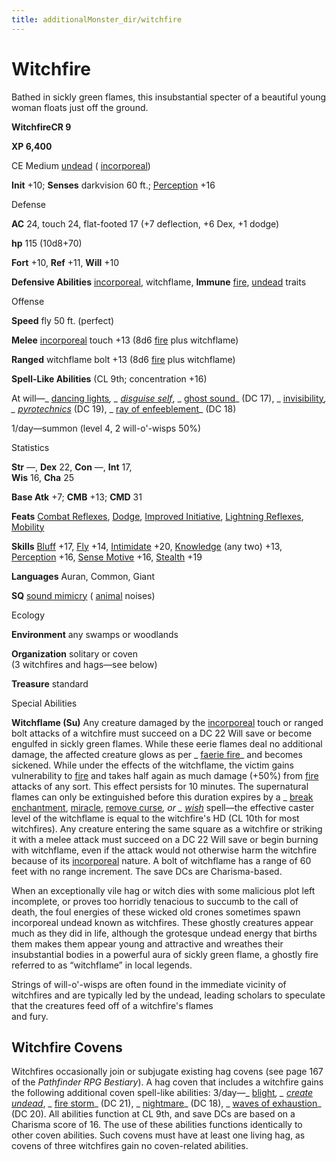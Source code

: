 ```yaml
---
title: additionalMonster_dir/witchfire
---
```

# Witchfire

Bathed in sickly green flames, this insubstantial specter of a beautiful young woman floats just off the ground.

**WitchfireCR 9**

**XP 6,400**

CE Medium [undead](monsters/creatureTypes#_undead) ( [incorporeal](monster_dir/creatureTypes#_incorporeal-subtype))

**Init** +10; **Senses** darkvision 60 ft.; [Perception](additionalMonsters/../skill_dir/perception#_perception) +16

Defense

**AC** 24, touch 24, flat-footed 17 (+7 deflection, +6 Dex, +1 dodge)

**hp** 115 (10d8+70)

**Fort** +10, **Ref** +11, **Will** +10

**Defensive Abilities** [incorporeal](monsters/creatureTypes#_incorporeal-subtype), witchflame, **Immune** [fire](monster_dir/creatureTypes#_fire-subtype), [undead](monsters/creatureTypes#_undead) traits

Offense

**Speed** fly 50 ft. (perfect)

**Melee** [incorporeal](monster_dir/creatureTypes#_incorporeal-subtype) touch +13 (8d6 [fire](monsters/creatureTypes#_fire-subtype) plus witchflame)

**Ranged** witchflame bolt +13 (8d6 [fire](monster_dir/creatureTypes#_fire-subtype) plus witchflame)

**Spell-Like Abilities** (CL 9th; concentration +16)

At will—_ [dancing lights](additionalMonsters/../spell_dir/dancingLights#_dancing-lights)_, _ [disguise self](additionalMonsters/../spell_dir/disguiseSelf#_disguise-self)_, _ [ghost sound](additionalMonsters/../spell_dir/ghostSound#_ghost-sound)_ (DC 17), _ [invisibility](additionalMonsters/../spell_dir/invisibility#_invisibility)_, _ [pyrotechnics](additionalMonsters/../spell_dir/pyrotechnics#_pyrotechnics)_ (DC 19), _ [ray of enfeeblement](additionalMonsters/../spell_dir/rayOfEnfeeblement#_ray-of-enfeeblement)_ (DC 18)

1/day—summon (level 4, 2 will-o'-wisps 50%)

Statistics

**Str** —, **Dex** 22, **Con** —, **Int** 17,   
**Wis** 16, **Cha** 25

**Base Atk** +7; **CMB** +13; **CMD** 31

**Feats** [Combat Reflexes](additionalMonster_dir/../feats#_combat-reflexes), [Dodge](additionalMonster_dir/../feats#_dodge), [Improved Initiative](additionalMonster_dir/../feats#_improved-initiative), [Lightning Reflexes](additionalMonster_dir/../feats#_lightning-reflexes), [Mobility](additionalMonster_dir/../feats#_mobility)

**Skills** [Bluff](additionalMonster_dir/../skill_dir/bluff#_bluff) +17, [Fly](additionalMonsters/../skill_dir/fly#_fly) +14, [Intimidate](additionalMonsters/../skill_dir/intimidate#_intimidate) +20, [Knowledge](additionalMonsters/../skill_dir/knowledge#_knowledge) (any two) +13, [Perception](additionalMonsters/../skill_dir/perception#_perception) +16, [Sense Motive](additionalMonsters/../skill_dir/senseMotive#_sense-motive) +16, [Stealth](additionalMonsters/../skill_dir/stealth#_stealth) +19

**Languages** Auran, Common, Giant

**SQ** [sound mimicry](monsters/universalMonsterRules#_sound-mimicry) ( [animal](monster_dir/creatureTypes#_animal) noises)

Ecology

**Environment** any swamps or woodlands

**Organization** solitary or coven   
(3 witchfires and hags—see below)

**Treasure** standard

Special Abilities

**Witchflame (Su)** Any creature damaged by the [incorporeal](monsters/creatureTypes#_incorporeal-subtype) touch or ranged bolt attacks of a witchfire must succeed on a DC 22 Will save or become engulfed in sickly green flames. While these eerie flames deal no additional damage, the affected creature glows as per _ [faerie fire](additionalMonster_dir/../spell_dir/faerieFire#_faerie-fire)_ and becomes sickened. While under the effects of the witchflame, the victim gains vulnerability to [fire](monsters/creatureTypes#_fire-subtype) and takes half again as much damage (+50%) from [fire](monster_dir/creatureTypes#_fire-subtype) attacks of any sort. This effect persists for 10 minutes. The supernatural flames can only be extinguished before this duration expires by a _ [break enchantment](additionalMonsters/../spell_dir/breakEnchantment#_break-enchantment), [miracle](additionalMonsters/../spell_dir/miracle#_miracle), [remove curse](additionalMonsters/../spell_dir/removeCurse#_remove-curse)_, or _ [wish](additionalMonsters/../spell_dir/wish#_wish)_ spell—the effective caster level of the witchflame is equal to the witchfire's HD (CL 10th for most witchfires). Any creature entering the same square as a witchfire or striking it with a melee attack must succeed on a DC 22 Will save or begin burning with witchflame, even if the attack would not otherwise harm the witchfire because of its [incorporeal](monsters/creatureTypes#_incorporeal-subtype) nature. A bolt of witchflame has a range of 60 feet with no range increment. The save DCs are Charisma-based.

When an exceptionally vile hag or witch dies with some malicious plot left incomplete, or proves too horridly tenacious to succumb to the call of death, the foul energies of these wicked old crones sometimes spawn incorporeal undead known as witchfires. These ghostly creatures appear much as they did in life, although the grotesque undead energy that births them makes them appear young and attractive and wreathes their insubstantial bodies in a powerful aura of sickly green flame, a ghostly fire referred to as “witchflame” in local legends.

Strings of will-o'-wisps are often found in the immediate vicinity of witchfires and are typically led by the undead, leading scholars to speculate that the creatures feed off of a witchfire's flames   
and fury.

## Witchfire Covens

Witchfires occasionally join or subjugate existing hag covens (see page 167 of the _Pathfinder RPG Bestiary_). A hag coven that includes a witchfire gains the following additional coven spell-like abilities: 3/day—_ [blight](additionalMonster_dir/../spell_dir/blight#_blight)_, _ [create undead](additionalMonsters/../spell_dir/createUndead#_create-undead)_, _ [fire storm](additionalMonsters/../spell_dir/fireStorm#_fire-storm)_ (DC 21), _ [nightmare](additionalMonsters/../spell_dir/nightmare#_nightmare)_ (DC 18), _ [waves of exhaustion](additionalMonsters/../spell_dir/wavesOfExhaustion#_waves-of-exhaustion)_ (DC 20). All abilities function at CL 9th, and save DCs are based on a Charisma score of 16. The use of these abilities functions identically to other coven abilities. Such covens must have at least one living hag, as covens of three witchfires gain no coven-related abilities.

